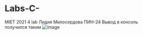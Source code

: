 # Labs-C-
MIET 2021
4 lab 
Лидия Милосердова
ПИН-24
Вывод в консоль получился таким 
![image](https://user-images.githubusercontent.com/85784532/139656166-849431b7-9697-4cb6-abd6-731966a72c38.png)
